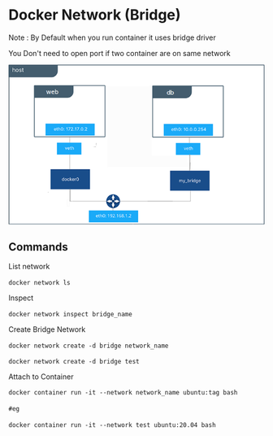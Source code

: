 # Docker Network (Bridge)

Note : By Default when you run container it uses bridge driver

You Don't need to open port if two container are on same network

![Alt text](images/bridgeNetwork.png)

## Commands

List network

`docker network ls`

Inspect

`docker network inspect bridge_name`

Create Bridge Network

`docker network create -d bridge network_name`

`docker network create -d bridge test`

Attach to Container

```
docker container run -it --network network_name ubuntu:tag bash

#eg

docker container run -it --network test ubuntu:20.04 bash
```
